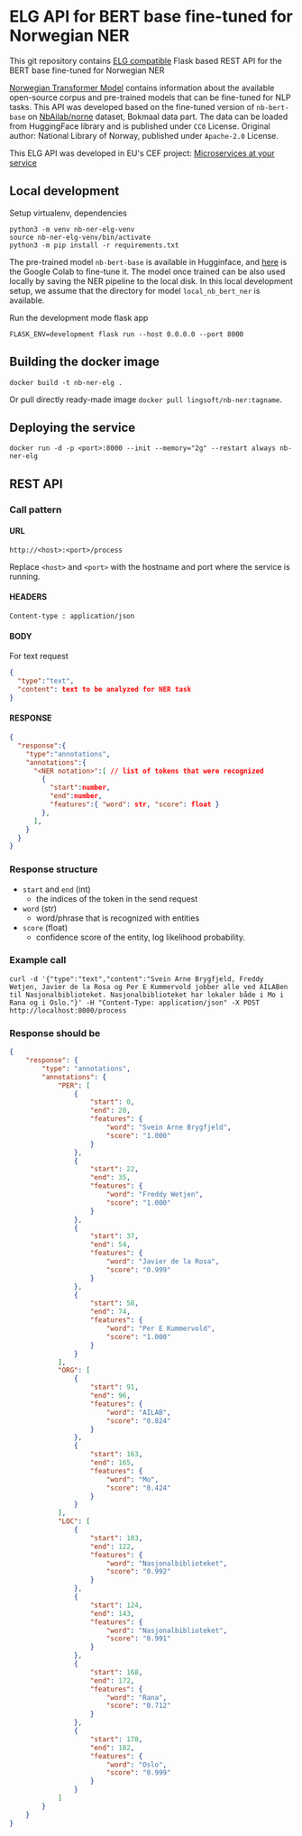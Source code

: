 # ELG API for BERT base fine-tuned for Norwegian NER

This git repository contains [ELG compatible](https://european-language-grid.readthedocs.io/en/stable/all/A3_API/LTInternalAPI.html) Flask based REST API for the BERT base fine-tuned for Norwegian NER

[Norwegian Transformer Model](https://github.com/NBAiLab/notram) contains information about the available open-source corpus and pre-trained models that can be fine-tuned for NLP tasks. This API was developed based on the fine-tuned version of `nb-bert-base` on [NbAilab/norne](https://github.com/ltgoslo/norne) dataset, Bokmaal data part. The data can be loaded from HuggingFace library and is published under `CC0` License.
Original author: National Library of Norway, published under `Apache-2.0` License.


This ELG API was developed in EU's CEF project: [Microservices at your service](https://www.lingsoft.fi/en/microservices-at-your-service-bridging-gap-between-nlp-research-and-industry)

## Local development

Setup virtualenv, dependencies
```
python3 -m venv nb-ner-elg-venv
source nb-ner-elg-venv/bin/activate
python3 -m pip install -r requirements.txt
```

The pre-trained model `nb-bert-base` is available in Hugginface, and [here](https://colab.research.google.com/gist/peregilk/6f5efea432e88199f5d68a150cef237f/-nbailab-finetuning-and-evaluating-a-bert-model-for-ner-and-pos.ipynb) is the Google Colab to fine-tune it. The model once trained can be also used locally by saving the NER pipeline to the local disk. In this local development setup, we assume that the directory for model `local_nb_bert_ner` is available.

Run the development mode flask app
```
FLASK_ENV=development flask run --host 0.0.0.0 --port 8000
```

## Building the docker image

```
docker build -t nb-ner-elg .
```


Or pull directly ready-made image `docker pull lingsoft/nb-ner:tagname`.

## Deploying the service

```
docker run -d -p <port>:8000 --init --memory="2g" --restart always nb-ner-elg
```

## REST API

### Call pattern

#### URL

```
http://<host>:<port>/process
```

Replace `<host>` and `<port>` with the hostname and port where the 
service is running.

#### HEADERS

```
Content-type : application/json
```

#### BODY

For text request
```json
{
  "type":"text",
  "content": text to be analyzed for NER task
}
```
#### RESPONSE

```json
{
  "response":{
    "type":"annotations",
    "annotations":{
      "<NER notation>":[ // list of tokens that were recognized
        {
          "start":number,
          "end":number,
          "features":{ "word": str, "score": float }
        },
      ],
    }
  }
}
```

### Response structure

- `start` and `end` (int)
  - the indices of the token in the send request
- `word` (str)
  - word/phrase that is recognized with entities
- `score` (float)
  - confidence score of the entity, log likelihood probability.

### Example call

```
curl -d '{"type":"text","content":"Svein Arne Brygfjeld, Freddy Wetjen, Javier de la Rosa og Per E Kummervold jobber alle ved AILABen til Nasjonalbiblioteket. Nasjonalbiblioteket har lokaler både i Mo i Rana og i Oslo."}' -H "Content-Type: application/json" -X POST http://localhost:8000/process
```

### Response should be

```json
{
    "response": {
        "type": "annotations",
        "annotations": {
            "PER": [
                {
                    "start": 0,
                    "end": 20,
                    "features": {
                        "word": "Svein Arne Brygfjeld",
                        "score": "1.000"
                    }
                },
                {
                    "start": 22,
                    "end": 35,
                    "features": {
                        "word": "Freddy Wetjen",
                        "score": "1.000"
                    }
                },
                {
                    "start": 37,
                    "end": 54,
                    "features": {
                        "word": "Javier de la Rosa",
                        "score": "0.999"
                    }
                },
                {
                    "start": 58,
                    "end": 74,
                    "features": {
                        "word": "Per E Kummervold",
                        "score": "1.000"
                    }
                }
            ],
            "ORG": [
                {
                    "start": 91,
                    "end": 96,
                    "features": {
                        "word": "AILAB",
                        "score": "0.824"
                    }
                },
                {
                    "start": 163,
                    "end": 165,
                    "features": {
                        "word": "Mo",
                        "score": "0.424"
                    }
                }
            ],
            "LOC": [
                {
                    "start": 103,
                    "end": 122,
                    "features": {
                        "word": "Nasjonalbiblioteket",
                        "score": "0.992"
                    }
                },
                {
                    "start": 124,
                    "end": 143,
                    "features": {
                        "word": "Nasjonalbiblioteket",
                        "score": "0.991"
                    }
                },
                {
                    "start": 168,
                    "end": 172,
                    "features": {
                        "word": "Rana",
                        "score": "0.712"
                    }
                },
                {
                    "start": 178,
                    "end": 182,
                    "features": {
                        "word": "Oslo",
                        "score": "0.999"
                    }
                }
            ]
        }
    }
}
```

